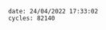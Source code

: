 

                date: 24/04/2022 17:33:02
                cycles: 82140

                         